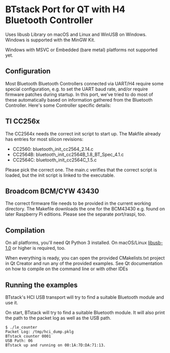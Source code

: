 # BTstack Port for QT with H4 Bluetooth Controller

Uses libusb Library on macOS and Linux and WinUSB on Windows.
Windows is supported with the MinGW Kit.

Windows with MSVC or Embedded (bare metal) platforms not supported yet.

## Configuration

Most Bluetooth Bluetooth Controllers connected via UART/H4 require some special configuration, e.g. to set the UART baud rate, and/or require firmware patches during startup. In this port, we've tried to do most of these automatically based on information gathered from the Bluetooth Controller. Here's some Controller specific details:

## TI CC256x
The CC2564x needs the correct init script to start up. The Makfile already has entries for most silicon revisions:

- CC2560:  bluetooth_init_cc2564_2.14.c
- CC2564B: bluetooth_init_cc2564B_1.8_BT_Spec_4.1.c
- CC2564C: bluetooth_init_cc2564C_1.5.c

Please pick the correct one. The main.c verifies that the correct script is loaded, but the init script is linked to the executable.

## Broadcom BCM/CYW 43430

The correct firmware file needs to be provided in the current working directory. The Makefile downloads the one for the BCM43430 e.g. found on later Raspberry Pi editions. Please see the separate port/raspi, too.

## Compilation

On all platforms, you'll need Qt Python 3 installed.
On macOS/Linux [libusb-1.0](http://libusb.info) or higher is required, too.

When everything is ready, you can open the provided CMakelists.txt project in Qt Creator and run any of the provided examples.
See Qt documentation on how to compile on the command line or with other IDEs


## Running the examples

BTstack's HCI USB transport will try to find a suitable Bluetooth module and use it. 

On start, BTstack will try to find a suitable Bluetooth module. It will also print the path to the packet log as well as the USB path.

	$ ./le_counter
	Packet Log: /tmp/hci_dump.pklg
	BTstack counter 0001
	USB Path: 06
	BTstack up and running on 00:1A:7D:DA:71:13.

